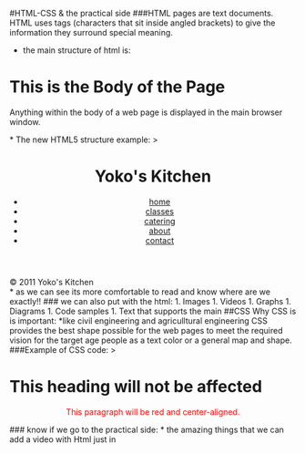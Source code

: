 #HTML-CSS & the practical side
###HTML pages are text documents.
HTML uses tags (characters that sit inside angled
brackets) to give the information they surround special
meaning. 
* the main structure of html is:
><html>
<head>
<title>This is the Title of the Page</title>
</head>
<body>
<h1>This is the Body of the Page</h1>
<p>Anything within the body of a web page is
displayed in the main browser window.</p>
</body>
</html>
* The new HTML5 structure example:
><header>
<h1>Yoko's Kitchen</h1>
<nav>
<ul>
<li><a href="" class="current">home</a></li>
<li><a href="">classes</a></li>
<li><a href="">catering</a></li>
<li><a href="">about</a></li>
<li><a href="">contact</a></li>
</ul>
</nav>
</header>
<footer>
&copy; 2011 Yoko's Kitchen
</footer>
* as we can see its more comfortable to read and know where are we exactly!!
### we can also put with the html:
1. Images
1. Videos
1. Graphs
1. Diagrams
1. Code samples
1. Text that supports the main
##CSS
Why CSS is is important:
*like civil engineering and agriculltural engineering CSS provides the best shape possible for the web pages to meet the required vision for the target age people as a text color or a general map and shape.
###Example of CSS code:
> <!DOCTYPE html>
<html>
<head>
<style>
p.center {
  text-align: center;
  color: red;
}
</style>
</head>
<body>

<h1 class="center">This heading will not be affected</h1>
<p class="center">This paragraph will be red and center-aligned.</p> 

</body>
</html>
### know if we go to the practical side:
* the amazing things that we can add a video with Html just in 


